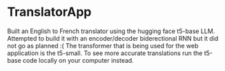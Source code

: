 # TranslatorApp
Built an English to French translator using the hugging face t5-base LLM. Attempted to build it with an encoder/decoder biderectional RNN but it did not go as planned :( The transformer that is being used for the web application is the t5-small. To see more accurate translations run the t5-base code locally on your computer instead. 
